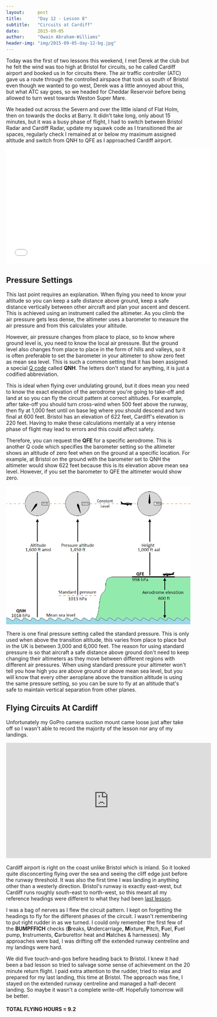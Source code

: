 ```yaml
---
layout:     post
title:      "Day 12 - Lesson 8"
subtitle:   "Circuits at Cardiff"
date:       2015-09-05
author:     "Owain Abraham-Williams"
header-img: "img/2015-09-05-day-12-bg.jpg"
---
```


Today was the first of two lessons this weekend, I met Derek at the club but he felt the
wind was too high at Bristol for circuits, so he called Cardiff airport and booked us in
for circuits there. The air traffic controller (ATC) gave us a route through the
controlled airspace that took us south of Bristol even though we wanted to go west, Derek
was a little annoyed about this, but what ATC say goes, so we headed for Cheddar Reservoir
before being allowed to turn west towards Weston Super Mare.

We headed out across the Severn and over the little island of Flat Holm, then on towards
the docks at Barry. It didn't take long, only about 15 minutes, but it was a busy phase of
flight, I had to switch between Bristol Radar and Cardiff Radar, update my squawk code as
I transitioned the air spaces, regularly check I remained at or below my maximum assigned
altitude and switch from QNH to QFE as I approached Cardiff airport.

<iframe width="560" height="315" src="/maps/2015-09-05-day-12-lesson-8-map.html" frameborder="0"></iframe>

## Pressure Settings

This last point requires an explanation. When flying you need to know your altitude so you
can keep a safe distance above ground, keep a safe distance vertically between other
aircraft and plan your ascent and descent. This is achieved using an instrument called the
altimeter. As you climb the air pressure gets less dense, the altimeter uses a barometer
to measure the air pressure and from this calculates your altitude.

However, air pressure changes from place to place, so to know where ground level is, you
need to know the local air pressure. But the ground level also changes from place to place
in the form of hills and valleys, so it is often preferable to set the barometer in your
altimeter to show zero feet as mean sea level. This is such a common setting that it has
been assigned a special [Q code](https://en.wikipedia.org/wiki/Q_code) called **QNH**. The
letters don't stand for anything, it is just a codified abbreviation.

This is ideal when flying over undulating ground, but it does mean you need to know the
exact elevation of the aerodrome you're going to take-off and land at so you can fly the
circuit pattern at correct altitudes. For example, after take-off you should turn
cross-wind when 500 feet above the runway, then fly at 1,000 feet until on base leg where
you should descend and turn final at 600 feet. Bristol has an elevation of 622 feet,
Cardiff's elevation is 220 feet. Having to make these calculations mentally at a very
intense phase of flight may lead to errors and this could affect safety.

Therefore, you can request the **QFE** for a specific aerodrome. This is another Q code
which specifies the barometer setting so the altimeter shows an altitude of zero feet when
on the ground at a specific location. For example, at Bristol on the ground with the
barometer set to QNH the altimeter would show 622 feet because this is its elevation above
mean sea level. However, if you set the barometer to QFE the altimeter would show zero.

![Pressure settings diagram](/img/2015-09-05-day-12-01.png)

There is one final pressure setting called the standard pressure. This is only used when
above the transition altitude, this varies from place to place but in the UK is between
3,000 and 6,000 feet. The reason for using standard pressure is so that aircraft a safe
distance above ground don't need to keep changing their altimeters as they move between
different regions with different air pressures. When using standard pressure your
altimeter won't tell you how high you are above ground or above mean sea level, but you
will know that every other aeroplane above the transition altitude is using the same
pressure setting, so you can be sure to fly at an altitude that's safe to maintain
vertical separation from other planes.

## Flying Circuits At Cardiff

Unfortunately my GoPro camera suction mount came loose just after take off so I wasn't
able to record the majority of the lesson nor any of my landings.

<iframe width="560" height="315" src="https://www.youtube.com/embed/nP5dGvw3T2g" frameborder="0" allowfullscreen></iframe>

Cardiff airport is right on the coast unlike Bristol which is inland. So it looked quite
disconcerting flying over the sea and seeing the cliff edge just before the runway
threshold. It was also the first time I was landing in anything other than a westerly
direction. Bristol's runway is exactly east-west, but Cardiff runs roughly south-east to
north-west, so this meant all my reference headings were different to what they had been
[last lesson](/2015/08/29/day-11-lesson-7/).

I was a bag of nerves as I flew the circuit pattern. I kept on forgetting the headings to
fly for the different phases of the circuit. I wasn't remembering to put right rudder in
as we turned. I could only remember the first few of the **BUMPFFICH** checks (**B**reaks,
**U**ndercarriage, **M**ixture, **P**itch, **F**uel, **F**uel pump, **I**nstruments,
**C**arburettor heat and **H**atches & harnesses). My approaches were bad, I was drifting
off the extended runway centreline and my landings were hard.

We did five touch-and-gos before heading back to Bristol. I knew it had been a bad lesson
so tried to salvage some sense of achievement on the 20 minute return flight. I paid extra
attention to the rudder, tried to relax and prepared for my last landing, this time at
Bristol. The approach was fine, I stayed on the extended runway centreline and managed a
half-decent landing. So maybe it wasn't a complete write-off. Hopefully tomorrow will be
better.

#### TOTAL FLYING HOURS = 9.2